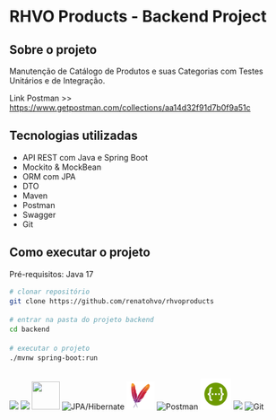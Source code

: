# RHVO Products - Backend Project

## Sobre o projeto

Manutenção de Catálogo de Produtos e suas Categorias com
Testes Unitários e de Integração.

Link Postman >> <https://www.getpostman.com/collections/aa14d32f91d7b0f9a51c>

## Tecnologias utilizadas

- API REST com Java e Spring Boot
- Mockito & MockBean
- ORM com JPA
- DTO
- Maven
- Postman
- Swagger
- Git

## Como executar o projeto

Pré-requisitos: Java 17

```bash
# clonar repositório
git clone https://github.com/renatohvo/rhvoproducts

# entrar na pasta do projeto backend
cd backend

# executar o projeto
./mvnw spring-boot:run
```

## 

<div display: inline-block>
    <img src="https://cdn.jsdelivr.net/gh/devicons/devicon/icons/java/java-original.svg" width="50" heigth="50" />
    <img src="https://cdn.jsdelivr.net/gh/devicons/devicon/icons/spring/spring-original.svg" width="50" heigth="50" />
    <img src="https://junit.org/junit5/assets/img/junit5-logo.png" width="50" height="50">
    <img src="https://www.vectorlogo.zone/logos/hibernate/hibernate-icon.svg" alt="JPA/Hibernate" width="50" heigth="50" />
    <img src="https://raw.githubusercontent.com/vscode-icons/vscode-icons/63a4a33b35b50d243716d03b95a955e49db97662/icons/file_type_maven.svg" alt="Maven" width="50" heigth="50" />
    <img src="https://www.vectorlogo.zone/logos/getpostman/getpostman-icon.svg" alt="Postman" width="50" height="50"/>
    <img src="https://raw.githubusercontent.com/vscode-icons/vscode-icons/63a4a33b35b50d243716d03b95a955e49db97662/icons/file_type_swagger.svg" alt="Swagger" alt="Swagger" width="55" heigth="55" />
    <img src="https://cdn.jsdelivr.net/gh/devicons/devicon/icons/postgresql/postgresql-original.svg" width="50" heigth="50" />
    <img src="https://cdn.jsdelivr.net/gh/devicons/devicon/icons/git/git-plain.svg" alt="Git" width="50" heigth="50" />
</div>
